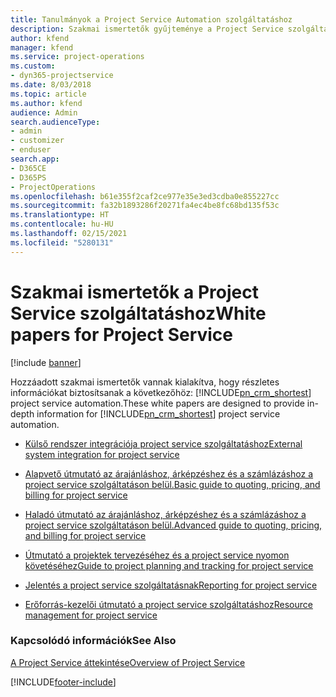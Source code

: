 ```yaml
---
title: Tanulmányok a Project Service Automation szolgáltatáshoz
description: Szakmai ismertetők gyűjteménye a Project Service szolgáltatáshoz
author: kfend
manager: kfend
ms.service: project-operations
ms.custom:
- dyn365-projectservice
ms.date: 8/03/2018
ms.topic: article
ms.author: kfend
audience: Admin
search.audienceType:
- admin
- customizer
- enduser
search.app:
- D365CE
- D365PS
- ProjectOperations
ms.openlocfilehash: b61e355f2caf2ce977e35e3ed3cdba0e855227cc
ms.sourcegitcommit: fa32b1893286f20271fa4ec4be8fc68bd135f53c
ms.translationtype: HT
ms.contentlocale: hu-HU
ms.lasthandoff: 02/15/2021
ms.locfileid: "5280131"
---
```

# <a name="white-papers-for-project-service"></a><span data-ttu-id="cd3f1-103">Szakmai ismertetők a Project Service szolgáltatáshoz</span><span class="sxs-lookup"><span data-stu-id="cd3f1-103">White papers for Project Service</span></span>

[!include [banner](../includes/psa-now-project-operations.md)]

<span data-ttu-id="cd3f1-104">Hozzáadott szakmai ismertetők vannak kialakítva, hogy részletes információkat biztosítsanak a következőhöz: [!INCLUDE[pn_crm_shortest](../includes/pn-crm-shortest.md)] project service automation.</span><span class="sxs-lookup"><span data-stu-id="cd3f1-104">These white papers are designed to provide in-depth information for [!INCLUDE[pn_crm_shortest](../includes/pn-crm-shortest.md)] project service automation.</span></span>

-   [<span data-ttu-id="cd3f1-105">Külső rendszer integrációja project service szolgáltatáshoz</span><span class="sxs-lookup"><span data-stu-id="cd3f1-105">External system integration for project service</span></span>](https://go.microsoft.com/fwlink/?LinkId=825445)

-   [<span data-ttu-id="cd3f1-106">Alapvető útmutató az árajánláshoz, árképzéshez és a számlázáshoz a project service szolgáltatáson belül.</span><span class="sxs-lookup"><span data-stu-id="cd3f1-106">Basic guide to quoting, pricing, and billing for project service</span></span>](https://go.microsoft.com/fwlink/?LinkId=825241)

-   [<span data-ttu-id="cd3f1-107">Haladó útmutató az árajánláshoz, árképzéshez és a számlázáshoz a project service szolgáltatáson belül.</span><span class="sxs-lookup"><span data-stu-id="cd3f1-107">Advanced guide to quoting, pricing, and billing for project service</span></span>](https://go.microsoft.com/fwlink/?LinkId=825242)

-   [<span data-ttu-id="cd3f1-108">Útmutató a projektek tervezéséhez és a project service nyomon követéséhez</span><span class="sxs-lookup"><span data-stu-id="cd3f1-108">Guide to project planning and tracking for project service</span></span>](https://go.microsoft.com/fwlink/?LinkId=825243)

-   [<span data-ttu-id="cd3f1-109">Jelentés a project service szolgáltatásnak</span><span class="sxs-lookup"><span data-stu-id="cd3f1-109">Reporting for project service</span></span>](https://go.microsoft.com/fwlink/?LinkId=825446)

-   [<span data-ttu-id="cd3f1-110">Erőforrás-kezelői útmutató a project service szolgáltatáshoz</span><span class="sxs-lookup"><span data-stu-id="cd3f1-110">Resource management for project service</span></span>](https://go.microsoft.com/fwlink/?LinkId=825244)

### <a name="see-also"></a><span data-ttu-id="cd3f1-111">Kapcsolódó információk</span><span class="sxs-lookup"><span data-stu-id="cd3f1-111">See Also</span></span>
 [<span data-ttu-id="cd3f1-112">A Project Service áttekintése</span><span class="sxs-lookup"><span data-stu-id="cd3f1-112">Overview of Project Service</span></span>](../psa/overview.md)


[!INCLUDE[footer-include](../includes/footer-banner.md)]